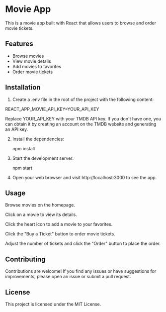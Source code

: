 # Movie App

This is a movie app built with React that allows users to browse and order movie tickets.

## Features

- Browse movies
- View movie details
- Add movies to favorites
- Order movie tickets

## Installation

1.  Create a .env file in the root of the project with the following content:

REACT_APP_MOVIE_API_KEY=YOUR_API_KEY

Replace YOUR_API_KEY with your TMDB API key. If you don't have one, you can obtain it by creating an account on the TMDB website and generating an API key.

2. Install the dependencies:

   npm install

3. Start the development server:

   npm start

4. Open your web browser and visit http://localhost:3000 to see the app.

## Usage

Browse movies on the homepage.

Click on a movie to view its details.

Click the heart icon to add a movie to your favorites.

Click the "Buy a Ticket" button to order movie tickets.

Adjust the number of tickets and click the "Order" button to place the order.

## Contributing

Contributions are welcome!
If you find any issues or have suggestions for improvements, please open an issue or submit a pull request.

## License

This project is licensed under the MIT License.
